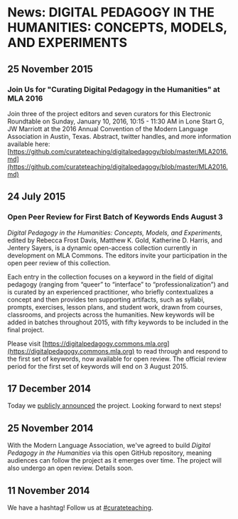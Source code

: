# News: DIGITAL PEDAGOGY IN THE HUMANITIES: CONCEPTS, MODELS, AND EXPERIMENTS

## 25 November 2015

### Join Us for "Curating Digital Pedagogy in the Humanities" at MLA 2016

Join three of the project editors and seven curators for this Electronic Roundtable on Sunday, January 10, 2016, 10:15 - 11:30 AM in Lone Start G, JW Marriott at the 2016 Annual Convention of the Modern Language Association in Austin, Texas.  Abstract, twitter handles, and more information available here: [https://github.com/curateteaching/digitalpedagogy/blob/master/MLA2016.md](https://github.com/curateteaching/digitalpedagogy/blob/master/MLA2016.md)


## 24 July 2015

### Open Peer Review for First Batch of Keywords Ends August 3

*Digital Pedagogy in the Humanities: Concepts, Models, and Experiments*, edited by Rebecca Frost Davis, Matthew K. Gold, Katherine D. Harris, and Jentery Sayers, is a dynamic open-access collection currently in development on MLA Commons. The editors invite your participation in the open peer review of this collection. 

Each entry in the collection focuses on a keyword in the field of digital pedagogy (ranging from “queer” to “interface” to “professionalization”) and is curated by an experienced practitioner, who briefly contextualizes a concept and then provides ten supporting artifacts, such as syllabi, prompts, exercises, lesson plans, and student work, drawn from courses, classrooms, and projects across the humanities. New keywords will be added in batches throughout 2015, with fifty keywords to be included in the final project.

Please visit [https://digitalpedagogy.commons.mla.org](https://digitalpedagogy.commons.mla.org) to read through and respond to the first set of keywords, now available for open review. The official review period for the first set of keywords will end on 3 August 2015. 


## 17 December 2014

Today we [publicly announced](announcement.md) the project. Looking forward to next steps!

## 25 November 2014

With the Modern Language Association, we've agreed to build *Digital Pedagogy in the Humanities* via this open GitHub repository, meaning audiences can follow the project as it emerges over time. The project will also undergo an open review. Details soon.

## 11 November 2014

We have a hashtag! Follow us at [#curateteaching](https://twitter.com/hashtag/curateteaching?f=realtime&src=hash).
